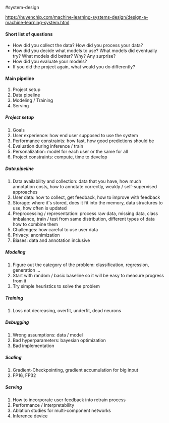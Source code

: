 #system-design 

https://huyenchip.com/machine-learning-systems-design/design-a-machine-learning-system.html

#### Short list of questions
- How did you collect the data? How did you process your data?
- How did you decide what models to use? What models did eventually try? What models did better? Why? Any surprise?
- How did you evaluate your models?
- If you did the project again, what would you do differently?

#### Main pipeline
1. Project setup
2. Data pipeline
3. Modeling / Training
4. Serving

##### Project setup
1. Goals
2. User experience: how end user supposed to use the system
3. Performance constraints: how fast, how good predictions should be
4. Evaluation during inference / train
5. Personalization: model for each user or the same for all
6. Project constraints: compute, time to develop

##### Data pipeline
1. Data availability and collection: data that you have, how much annotation costs, how to annotate correctly, weakly / self-supervised approaches
2. User data: how to collect, get feedback, how to improve with feedback
3. Storage: where it's stored, does it fit into the memory, data structures to use, how often is updated
4. Preprocessing / representation: process raw data, missing data, class imbalance, train / test from same distribution, different types of data how to combine them
5. Challenges: how careful to use user data
6. Privacy: anonimization
7. Biases: data and annotation inclusive

##### Modeling
1. Figure out the category of the problem: classification, regression, generation ...
2. Start with random / basic baseline so it will be easy to measure progress from it
3. Try simple heuristics to solve the problem

##### Training
1. Loss not decreasing, overfit, underfit, dead neurons

##### Debugging
1. Wrong assumptions: data / model
2. Bad hyperparameters: bayesian optimization
3. Bad implementation

##### Scaling
1. Gradient-Checkpointing, gradient accumulation for big input
2. FP16, FP32

##### Serving
1. How to incorporate user feedback into retrain process
2. Performance / Interpretability
3. Ablation studies for multi-component networks
4. Inference device



